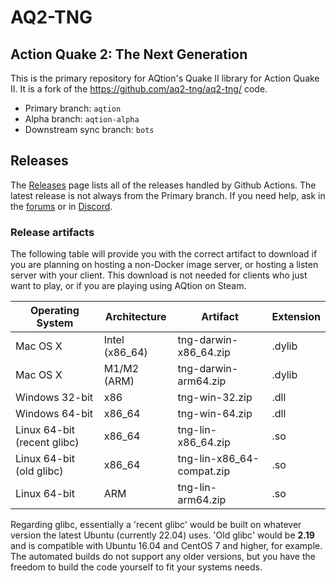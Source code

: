 # AQ2-TNG

## Action Quake 2: The Next Generation

This is the primary repository for AQtion's Quake II library for Action Quake II.  It is a fork of the https://github.com/aq2-tng/aq2-tng/ code.

* Primary branch:  `aqtion`
* Alpha branch:  `aqtion-alpha`
* Downstream sync branch:  `bots`

## Releases

The [Releases](https://github.com/actionquake/aq2-tng/releases) page lists all of the releases handled by Github Actions.  The latest release is not always from the Primary branch.  If you need help, ask in the [forums](https://forums.aq2world.com) or in [Discord](https://discord.aq2world.com).

### Release artifacts
The following table will provide you with the correct artifact to download if you are planning on hosting a non-Docker image server, or hosting a listen server with your client.  This download is not needed for clients who just want to play, or if you are playing using AQtion on Steam.

| Operating System | Architecture | Artifact | Extension |
| ---- | ---- | ---- | ---- |
| Mac OS X | Intel (x86_64) | tng-darwin-x86_64.zip | .dylib
| Mac OS X | M1/M2 (ARM) | tng-darwin-arm64.zip | .dylib
| Windows 32-bit | x86 | tng-win-32.zip | .dll
| Windows 64-bit | x86_64 |  tng-win-64.zip | .dll
| Linux 64-bit (recent glibc) | x86_64 | tng-lin-x86_64.zip  | .so
| Linux 64-bit (old glibc) | x86_64 | tng-lin-x86_64-compat.zip  | .so
| Linux 64-bit | ARM | tng-lin-arm64.zip  | .so

Regarding glibc, essentially a 'recent glibc' would be built on whatever version the latest Ubuntu (currently 22.04) uses.  'Old glibc' would be **2.19** and is compatible with Ubuntu 16.04 and CentOS 7 and higher, for example.  The automated builds do not support any older versions, but you have the freedom to build the code yourself to fit your systems needs.